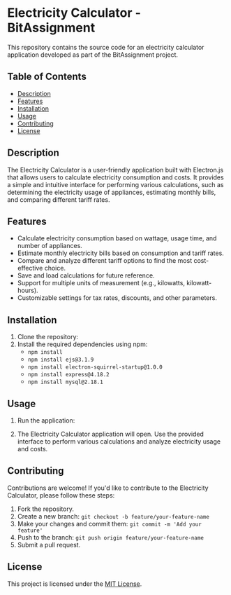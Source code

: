 # Electricity Calculator - BitAssignment

This repository contains the source code for an electricity calculator application developed as part of the BitAssignment project.

## Table of Contents

- [Description](#description)
- [Features](#features)
- [Installation](#installation)
- [Usage](#usage)
- [Contributing](#contributing)
- [License](#license)

## Description

The Electricity Calculator is a user-friendly application built with Electron.js that allows users to calculate electricity consumption and costs. It provides a simple and intuitive interface for performing various calculations, such as determining the electricity usage of appliances, estimating monthly bills, and comparing different tariff rates.

## Features

- Calculate electricity consumption based on wattage, usage time, and number of appliances.
- Estimate monthly electricity bills based on consumption and tariff rates.
- Compare and analyze different tariff options to find the most cost-effective choice.
- Save and load calculations for future reference.
- Support for multiple units of measurement (e.g., kilowatts, kilowatt-hours).
- Customizable settings for tax rates, discounts, and other parameters.

## Installation

1. Clone the repository:
2. Install the required dependencies using npm:
    - `npm install`
    - `npm install ejs@3.1.9`
    - `npm install electron-squirrel-startup@1.0.0`
    - `npm install express@4.18.2`
    - `npm install mysql@2.18.1`



## Usage

1. Run the application:


2. The Electricity Calculator application will open. Use the provided interface to perform various calculations and analyze electricity usage and costs.

## Contributing

Contributions are welcome! If you'd like to contribute to the Electricity Calculator, please follow these steps:

1. Fork the repository.
2. Create a new branch: `git checkout -b feature/your-feature-name`
3. Make your changes and commit them: `git commit -m 'Add your feature'`
4. Push to the branch: `git push origin feature/your-feature-name`
5. Submit a pull request.

## License

This project is licensed under the [MIT License](LICENSE).


